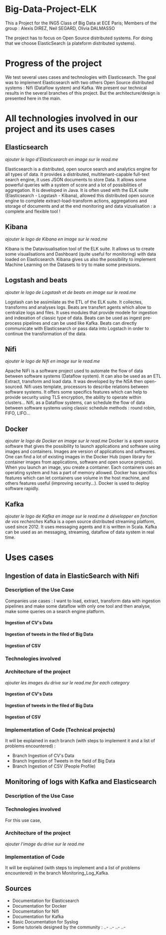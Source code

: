 # Big-Data-Project-ELK
This a Project for the ING5 Class of Big Data at ECE Paris;
Members of the group : Alexis DIREZ, Neil SEGARD, Olivia DALMASSO

The project has to focus on Open Source distributed systems. For doing that we choose ElasticSearch (a plateform distributed systems). 

# Progress of the project
We test several uses cases and technologies with Elasticsearch. 
The goal was to implement Elasticsearch with two others Open Source distributed systems : Nifi (Dataflow system) and Kafka. 
We present our technical results in the several branches of this project. But the architecture/design is presented here in the main. 

# All technologies involved in our project and its uses cases

## Elasticsearch

*ajouter le logo d'Elasticsearch en image sur le read.me* 

Elasticsearch is a distributed, open source search and analytics engine for all types of data. It provides a distributed, multitenant-capable full-text search engine, it uses JSON documents to store Data. It allows some powerful queries with a system of score and a lot of possibilities of aggregation. It is developed in Java. It is often used with the ELK suite (Elasticsearch - Logstash - Kibana), allowed this distributed open source engine to complete extract-load-transform actions, aggregations and storage of documents and at the end monitoring and data vizualisation : a complete and flexible tool ! 

## Kibana

*ajouter le logo de Kibana en image sur le read.me* 

Kibana is the Datavisualisation tool of the ELK suite. It allows us to create some visualisations and Dashboard (quite useful for monitoring) with data loaded on Elasticsearch. Kibana gives us also the possibility to implement Machine Learning on the Datasets to try to make some previsions. 

## Logstash and beats

*ajouter le logo de Logstash et de beats en image sur le read.me* 

Logstash can be assimilate as the ETL of the ELK suite. It collectes, transforms and analyses logs. Beats are transfert agents which allow to centralize logs and files. It uses modules that provide modele for ingestion and indexation of classic type of data. Beats can be used as ingest pre-process pipelines and can be used like Kafka. Beats can directly communicate with Elasticsearch or pass data into Logstach in order to continue the transformation of the data. 

## Nifi

*ajouter le logo de Nifi en image sur le read.me* 

Apache NiFi is a software project used to automate the flow of data between software systems (Dataflow system). It can also be used as an ETL Extract, transform and load data. It was developed by the NSA then open-sourced. 
Nifi uses template, processors to describe relations between software systems. It offers some specifics features which can help to provide security using TLS encryption, the ability to operate within clusters... 
Nifi, as a Dataflow systems, can schedule the flow of data between software systems using classic schedule methods : round robin, FIFO, LIFO...

## Docker

*ajouter le logo de Docker en image sur le read.me* 
Docker is a open source software that gives the possibility to launch applications and software using images and containers. Images are version of applications and softwares. One can find a lot of existing images in the Docker Hub (open library for container images from applications, software and open source projects). When you launch an image, you create a container. Each containers uses an operating system and has a part of memory allowed. Docker has specifics features which can let containers use volume in the host machine, and others features useful (improving security...). Docker is used to deploy software rapidly. 

## Kafka 

*ajouter le logo de Kafka en image sur le read.me* 
*à développer en fonction de vos recherches*
Kafka is a open source distributed streaming platform, used since 2012. It uses messaging agents and it is written in Scala. Kafka can be used as an messaging, streaming, dataflow of data system in real time. 

# Uses cases

## Ingestion of data in ElasticSearch with Nifi

### Description of the Use Case

Companies use cases : I want to load, extract, transform data with ingestion pipelines and make some dataflow with only one tool and then analyse, make some queries on a search engine platform. 

#### Ingestion of CV's Data

#### Ingestion of tweets in the filed of Big Data

#### Ingestion of CSV

### Technologies involved



### Architecture of the project 

*ajouter les images du drive sur le read.me for each category*

#### Ingestion of CV's Data

#### Ingestion of tweets in the filed of Big Data

#### Ingestion of CSV

### Implementation of Code (Technical projects)

It will be explained in each branch (with steps to implement it and a list of problems encountered) : 
- Branch Ingestion of CV's Data
- Branch Ingestion of Tweets in the field of Big Data
- Branch Ingestion of CSV (People Profile)

## Monitoring of logs with Kafka and Elasticsearch

### Description of the Use Case

### Technologies involved

For this use case, 


### Architecture of the project 

*ajouter l'image du drive sur le read.me*

### Implementation of Code 

It will be explained (with steps to implement and a list of problems encountered) in the branch Monitoring_Log_Kafka.

## Sources 

- Documentation for Elasticsearch
- Documentation for Docker
- Documentation for Nifi 
- Documentation for Kafka
- Basic Documentation for Syslog
- Some tutoriels designed by the community : 
..- 
..-
..-
..- 

